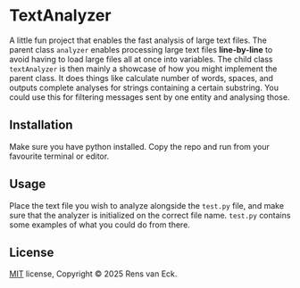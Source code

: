 # TextAnalyzer
A little fun project that enables the fast analysis of large text files. The parent class `analyzer` enables processing large text files **line-by-line** to avoid having to load large files all at once into variables. The child class `textAnalyzer` is then mainly a showcase of how you might implement the parent class. It does things like calculate number of words, spaces, and outputs complete analyses for strings containing a certain substring. You could use this for filtering messages sent by one entity and analysing those.

## Installation
Make sure you have python installed. Copy the repo and run from your favourite terminal or editor. 

## Usage
Place the text file you wish to analyze alongside the `test.py` file, and make sure that the analyzer is initialized on the correct file name. `test.py` contains some examples of what you could do from there. 

## License

[MIT](https://choosealicense.com/licenses/mit/) license, Copyright © 2025 Rens van Eck.